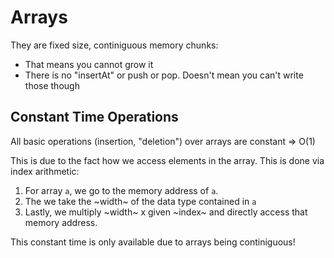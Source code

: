 # Arrays

They are fixed size, continiguous memory chunks:

- That means you cannot grow it
- There is no "insertAt" or push or pop. Doesn't mean you can't write those though

## Constant Time Operations

All basic operations (insertion, "deletion") over arrays are constant => O(1)

This is due to the fact how we access elements in the array. This is done via
index arithmetic:

1. For array `a`, we go to the memory address of `a`.
2. The we take the ~width~ of the data type contained in `a`
3. Lastly, we multiply ~width~ x given ~index~ and directly access that memory address.

This constant time is only available due to arrays being continiguous!
